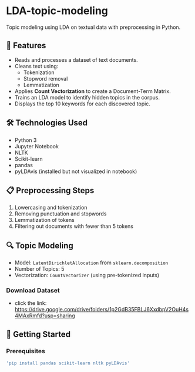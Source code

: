 # LDA-topic-modeling
Topic modeling using LDA on textual data with preprocessing in Python.

## 📌 Features

- Reads and processes a dataset of text documents.
- Cleans text using:
  - Tokenization
  - Stopword removal
  - Lemmatization
- Applies **Count Vectorization** to create a Document-Term Matrix.
- Trains an LDA model to identify hidden topics in the corpus.
- Displays the top 10 keywords for each discovered topic.

## 🛠️ Technologies Used

- Python 3
- Jupyter Notebook
- NLTK
- Scikit-learn
- pandas
- pyLDAvis (installed but not visualized in notebook)

## 📋 Preprocessing Steps

1. Lowercasing and tokenization
2. Removing punctuation and stopwords
3. Lemmatization of tokens
4. Filtering out documents with fewer than 5 tokens

## 🔍 Topic Modeling

- Model: `LatentDirichletAllocation` from `sklearn.decomposition`
- Number of Topics: 5
- Vectorization: `CountVectorizer` (using pre-tokenized inputs)

### Download Dataset 
- click the link: https://drive.google.com/drive/folders/1p2GdB35FBLJ6XxdbpV2OuH4s4MAxRmfd?usp=sharing


## 🚀 Getting Started

### Prerequisites

```bash
'pip install pandas scikit-learn nltk pyLDAvis'





